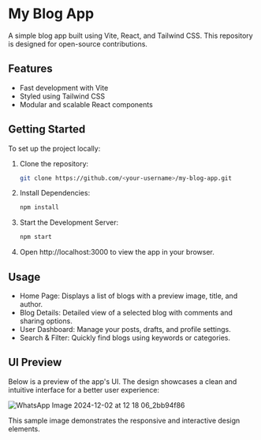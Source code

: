 # My Blog App

A simple blog app built using Vite, React, and Tailwind CSS. This repository is designed for open-source contributions.

## Features

- Fast development with Vite
- Styled using Tailwind CSS
- Modular and scalable React components

## Getting Started

To set up the project locally:

1. Clone the repository:
   ```bash
   git clone https://github.com/<your-username>/my-blog-app.git
2. Install Dependencies:
   ```bash
   npm install
3. Start the Development Server:
   ```bash
   npm start
4. Open http://localhost:3000 to view the app in your browser.

## Usage

+ Home Page: Displays a list of blogs with a preview image, title, and author.
+ Blog Details: Detailed view of a selected blog with comments and sharing options.
+ User Dashboard: Manage your posts, drafts, and profile settings.
+ Search & Filter: Quickly find blogs using keywords or categories.

## UI Preview

Below is a preview of the app's UI. The design showcases a clean and intuitive interface for a better user experience:

  ![WhatsApp Image 2024-12-02 at 12 18 06_2bb94f86](https://github.com/user-attachments/assets/51e44eec-15f0-4248-a18f-14e926be54a9)

  This sample image demonstrates the responsive and interactive design elements.